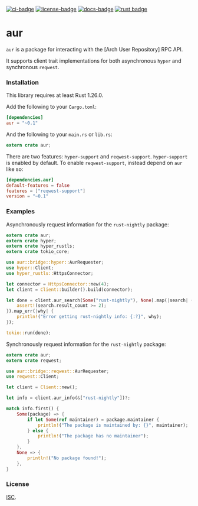 [![ci-badge][]][ci] [![license-badge][]][license] [![docs-badge][]][docs] [![rust badge]][rust link]

# aur

`aur` is a package for interacting with the [Arch User Repository] RPC API.

It supports client trait implementations for both asynchronous `hyper` and
synchronous `reqwest`.

### Installation

This library requires at least Rust 1.26.0.

Add the following to your `Cargo.toml`:

```toml
[dependencies]
aur = "~0.1"
```

And the following to your `main.rs` or `lib.rs`:

```rust
extern crate aur;
```

There are two features: `hyper-support` and `reqwest-support`.
`hyper-support` is enabled by default. To enable `reqwest-support`, instead
depend on `aur` like so:

```toml
[dependencies.aur]
default-features = false
features = ["reqwest-support"]
version = "~0.1"
```

### Examples

Asynchronously request information for the `rust-nightly` package:

```rust
extern crate aur;
extern crate hyper;
extern crate hyper_rustls;
extern crate tokio_core;

use aur::bridge::hyper::AurRequester;
use hyper::Client;
use hyper_rustls::HttpsConnector;

let connector = HttpsConnector::new(4);
let client = Client::builder().build(connector);

let done = client.aur_search(Some("rust-nightly"), None).map(|search| {
    assert!(search.result_count >= 2);
}).map_err(|why| {
    println!("Error getting rust-nightly info: {:?}", why);
});

tokio::run(done);
```

Synchronously request information for the `rust-nightly` package:

```rust
extern crate aur;
extern crate reqwest;

use aur::bridge::reqwest::AurRequester;
use reqwest::Client;

let client = Client::new();

let info = client.aur_info(&["rust-nightly"])?;

match info.first() {
    Some(package) => {
        if let Some(ref maintainer) = package.maintainer {
            println!("The package is maintained by: {}", maintainer);
        } else {
            println!("The package has no maintainer");
        }
    },
    None => {
        println!("No package found!");
    },
}
```

### License

[ISC][LICENSE.md].

[ci]: https://travis-ci.org/zeyla/aur.rs
[ci-badge]: https://img.shields.io/travis/zeyla/aur.rs.svg?style=flat-square
[docs]: https://docs.rs/crate/aur
[docs-badge]: https://img.shields.io/badge/docs-online-2020ff.svg?style=flat-square
[LICENSE.md]: https://github.com/zeyla/aur.rs/blob/master/LICENSE.md
[license]: https://opensource.org/licenses/ISC
[license-badge]: https://img.shields.io/badge/license-ISC-blue.svg?style=flat-square
[rust badge]: https://img.shields.io/badge/rust-1.26+-93450a.svg?style=flat-square
[rust link]: https://blog.rust-lang.org/2018/05/10/Rust-1.26.html
